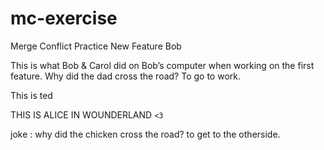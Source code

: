 # mc-exercise

Merge Conflict Practice
New Feature Bob

This is what Bob & Carol did on Bob’s computer when working on the first feature.
Why did the dad cross the road? To go to work.

This is ted

THIS IS ALICE IN WOUNDERLAND `<3`

joke : why did the chicken cross the road? to get to the otherside.
